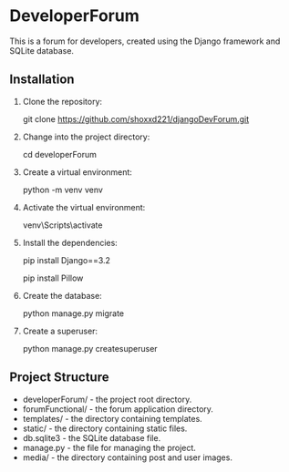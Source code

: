 # DeveloperForum

This is a forum for developers, created using the Django framework and SQLite database.

## Installation

1. Clone the repository:

   
   git clone https://github.com/shoxxd221/djangoDevForum.git
   

2. Change into the project directory:

   
   cd developerForum
   

3. Create a virtual environment:

   
   python -m venv venv
   

4. Activate the virtual environment:

   
   venv\Scripts\activate
   

5. Install the dependencies:

   
   pip install Django==3.2
   

   pip install Pillow
   

6. Create the database:

   
   python manage.py migrate
   

7. Create a superuser:

   
   python manage.py createsuperuser


## Project Structure

- developerForum/ - the project root directory.
- forumFunctional/ - the forum application directory.
- templates/ - the directory containing templates.
- static/ - the directory containing static files.
- db.sqlite3 - the SQLite database file.
- manage.py - the file for managing the project.
- media/ - the directory containing post and user images.